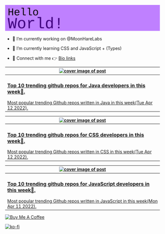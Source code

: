 [![Hello World!](https://github.com/ksenginew/ksenginew/raw/main/header.svg)](#nolink)

- 🔭 I’m currently working on @MoonHareLabs  

- 🌱 I’m currently learning CSS and JavaScript + (Types)    

- 💌 Connect with me 👉 [Bio links](https://ksengine.bio.link)

<!-- blog  posts start -->
<a href="https://dev.to/ksengine/top-10-trending-github-repos-for-java-developers-in-this-week-4fef">
<table>
<thead>
<tr>
<th>
<img src="https://res.cloudinary.com/practicaldev/image/fetch/s--n2RYDy9p--/c_imagga_scale,f_auto,fl_progressive,h_420,q_auto,w_1000/https://images.unsplash.com/photo-1496582490020-60c1344c64aa%3Fcrop%3Dentropy%26cs%3Dtinysrgb%26fit%3Dmax%26fm%3Djpg%26ixid%3DMnwyODI4ODF8MHwxfHJhbmRvbXx8fHx8fHx8fDE2NDk3NjM0MDY%26ixlib%3Drb-1.2.1%26q%3D80%26w%3D1080" alt="cover image of post" width="500px" height="auto"/>
</th>
</tr>
</thead>
<tbody>
<tr>
<td>
<h3>Top 10 trending github repos for Java developers in this week💃.</h3>
Most popular trending Github repos written in Java in this week(Tue Apr 12 2022).
</td>
</tr>
</tbody>
</table>
</a>



<a href="https://dev.to/ksengine/top-10-trending-github-repos-for-css-developers-in-this-week-2g30">
<table>
<thead>
<tr>
<th>
<img src="https://res.cloudinary.com/practicaldev/image/fetch/s--c9qgsk9K--/c_imagga_scale,f_auto,fl_progressive,h_420,q_auto,w_1000/https://images.unsplash.com/photo-1510070112810-d4e9a46d9e91%3Fcrop%3Dentropy%26cs%3Dtinysrgb%26fit%3Dmax%26fm%3Djpg%26ixid%3DMnwyODI4ODF8MHwxfHJhbmRvbXx8fHx8fHx8fDE2NDk3NjMyMDg%26ixlib%3Drb-1.2.1%26q%3D80%26w%3D1080" alt="cover image of post" width="500px" height="auto"/>
</th>
</tr>
</thead>
<tbody>
<tr>
<td>
<h3>Top 10 trending github repos for CSS developers in this week👿.</h3>
Most popular trending Github repos written in CSS in this week(Tue Apr 12 2022).
</td>
</tr>
</tbody>
</table>
</a>



<a href="https://dev.to/ksengine/top-10-trending-github-repos-for-javascript-developers-in-this-week-3k41">
<table>
<thead>
<tr>
<th>
<img src="https://res.cloudinary.com/practicaldev/image/fetch/s--wIPxVOa1--/c_imagga_scale,f_auto,fl_progressive,h_420,q_auto,w_1000/https://images.unsplash.com/photo-1618401471353-b98afee0b2eb%3Fcrop%3Dentropy%26cs%3Dtinysrgb%26fit%3Dmax%26fm%3Djpg%26ixid%3DMnwyODI4ODF8MHwxfHJhbmRvbXx8fHx8fHx8fDE2NDk2NzY5Mzk%26ixlib%3Drb-1.2.1%26q%3D80%26w%3D1080" alt="cover image of post" width="500px" height="auto"/>
</th>
</tr>
</thead>
<tbody>
<tr>
<td>
<h3>Top 10 trending github repos for JavaScript developers in this week👀.</h3>
Most popular trending Github repos written in JavaScript in this week(Mon Apr 11 2022).
</td>
</tr>
</tbody>
</table>
</a>
<!-- blog  posts end -->

<a href="https://www.buymeacoffee.com/ksengine">
  <img src="https://cdn.buymeacoffee.com/buttons/v2/default-yellow.png" alt="Buy Me A Coffee" width="200px" height="auto"/>
</a>

[![ko-fi](https://ko-fi.com/img/githubbutton_sm.svg)](https://ko-fi.com/D1D473BME)
